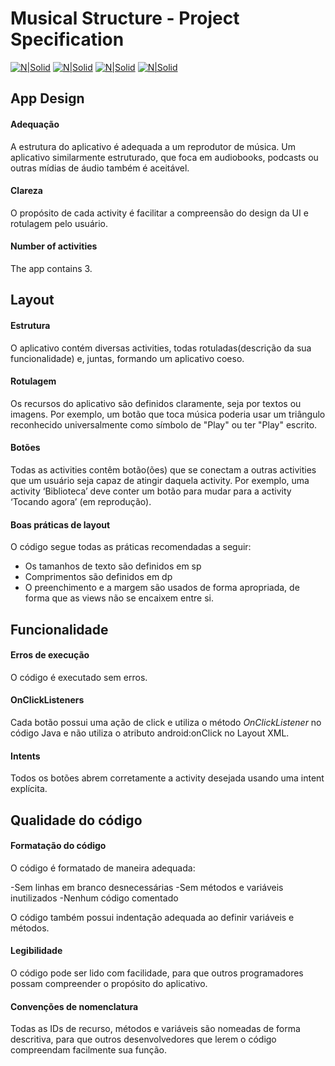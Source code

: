 # Musical Structure - Project Specification

[![N|Solid](https://raw.githubusercontent.com/paulohpf/Musical-Structure-App/master/images/Screenshot_1543375097.png)](https://raw.githubusercontent.com/paulohpf/Musical-Structure-App/master/images/Screenshot_1543375097.png) [![N|Solid](https://raw.githubusercontent.com/paulohpf/Musical-Structure-App/master/images/Screenshot_1543375100.png)](https://raw.githubusercontent.com/paulohpf/Musical-Structure-App/master/images/Screenshot_1543375100.png) [![N|Solid](https://raw.githubusercontent.com/paulohpf/Musical-Structure-App/master/images/Screenshot_1543375104.png)](https://raw.githubusercontent.com/paulohpf/Musical-Structure-App/master/images/Screenshot_1543375104.png) [![N|Solid](https://raw.githubusercontent.com/paulohpf/Musical-Structure-App/master/images/Screenshot_1543375110.png)](https://raw.githubusercontent.com/paulohpf/Musical-Structure-App/master/images/Screenshot_1543375110.png)

App Design
----------

#### Adequação
A estrutura do aplicativo é adequada a um reprodutor de música. Um aplicativo similarmente estruturado, que foca em audiobooks, podcasts ou outras mídias de áudio também é aceitável.

#### Clareza
O propósito de cada activity é facilitar a compreensão do design da UI e rotulagem pelo usuário.

#### Number of activities
The app contains 3.


Layout
----------

#### Estrutura
O aplicativo contém diversas activities, todas rotuladas(descrição da sua funcionalidade) e, juntas, formando um aplicativo coeso.

#### Rotulagem
Os recursos do aplicativo são definidos claramente, seja por textos ou imagens. Por exemplo, um botão que toca música poderia usar um triângulo reconhecido universalmente como símbolo de "Play" ou ter "Play" escrito.

#### Botões
Todas as activities contêm botão(ões) que se conectam a outras activities que um usuário seja capaz de atingir daquela activity. Por exemplo, uma activity ‘Biblioteca’ deve conter um botão para mudar para a activity ‘Tocando agora’ (em reprodução).

#### Boas práticas de layout
O código segue todas as práticas recomendadas a seguir:
- Os tamanhos de texto são definidos em sp
- Comprimentos são definidos em dp
- O preenchimento e a margem são usados de forma apropriada, de forma que as views não se encaixem entre si.


Funcionalidade
----------

#### Erros de execução
O código é executado sem erros.

#### OnClickListeners
Cada botão possui uma ação de click e utiliza o método *OnClickListener* no código Java e não utiliza o atributo android:onClick no Layout XML.

#### Intents
Todos os botões abrem corretamente a activity desejada usando uma intent explícita.


Qualidade do código
----------

#### Formatação do código
O código é formatado de maneira adequada:

-Sem linhas em branco desnecessárias
-Sem métodos e variáveis inutilizados
-Nenhum código comentado

O código também possui indentação adequada ao definir variáveis e métodos.

#### Legibilidade
O código pode ser lido com facilidade, para que outros programadores possam compreender o propósito do aplicativo.

#### Convenções de nomenclatura
Todas as IDs de recurso, métodos e variáveis são nomeadas de forma descritiva, para que outros desenvolvedores que lerem o código compreendam facilmente sua função.